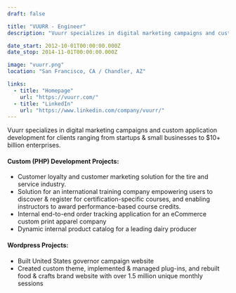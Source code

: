 ```yaml
---
draft: false

title: "VUURR - Engineer"
description: "Vuurr specializes in digital marketing campaigns and custom application development for clients ranging from startups & small businesses to $10+ billion enterprises."

date_start: 2012-10-01T00:00:00.000Z
date_stop: 2014-11-01T00:00:00.000Z

image: "vuurr.png"
location: "San Francisco, CA / Chandler, AZ"

links:
  - title: "Homepage"
    url: "https://vuurr.com/"
  - title: "LinkedIn"
    url: "https://www.linkedin.com/company/vuurr/"
---
```


Vuurr specializes in digital marketing campaigns and custom application development for clients ranging from startups & small businesses to $10+ billion enterprises.

#### Custom (PHP) Development Projects:

* Customer loyalty and customer marketing solution for the tire and service industry.
* Solution for an international training company empowering users to discover & register for certification-specific courses, and enabling instructors to award performance-based course credits.
* Internal end-to-end order tracking application for an eCommerce custom print apparel company 
* Dynamic internal product catalog for a leading dairy producer

#### Wordpress Projects:

* Built United States governor campaign website
* Created custom theme, implemented & managed plug-ins, and rebuilt food & crafts brand website with over 1.5 million unique monthly sessions